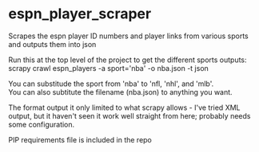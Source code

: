 espn_player_scraper
===================

Scrapes the espn player ID numbers and player links from various sports and outputs them into json

Run this at the top level of the project to get the different sports outputs:
scrapy crawl espn_players -a sport='nba' -o nba.json -t json

You can substitude the sport from 'nba' to 'nfl, 'nhl', and 'mlb'.  
You can also subtitute the filename (nba.json) to anything you want.  

The format output it only limited to what scrapy allows - I've tried XML output, but it haven't seen it work well straight from here; probably needs some configuration.

PIP requirements file is included in the repo